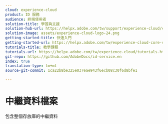 ```yaml
---
cloud: experience-cloud
product: ID 服務
audience: 終端使用者
solution-title: 學習與支援
solution-hub-url: https://helpx.adobe.com/tw/support/experience-cloud/core-services.html
solution-image: assets/experience-cloud-logo-24.png
getting-started-title: 快速入門
getting-started-url: https://helpx.adobe.com/tw/experience-cloud-core-services/get-started.html
tutorials-title: 教學課程
tutorials-url: https://helpx.adobe.com/tw/experience-cloud/tutorials.html
git-repo: https://github.com/AdobeDocs/id-service.en
index: true
translation-type: tm+mt
source-git-commit: 1ca22b8be325e037eae943f6ecb08c30f6d8bfe1

---
```



# 中繼資料檔案

包含整個存放庫的中繼資料